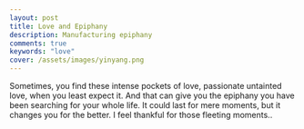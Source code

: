 ```yaml
---
layout: post
title: Love and Epiphany
description: Manufacturing epiphany
comments: true
keywords: "love"
cover: /assets/images/yinyang.png
---
```


Sometimes, you find these intense pockets of love, passionate untainted love, when you least expect it. And that can give you the epiphany you have been searching for your whole life. It could last for mere moments, but it changes you for the better. I feel thankful for those fleeting moments..

